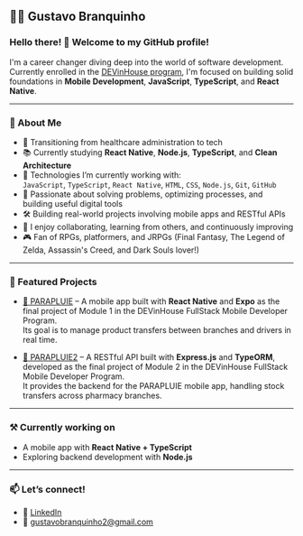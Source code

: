 ## 🧑‍💻 Gustavo Branquinho

### Hello there! 👋 Welcome to my GitHub profile!

I'm a career changer diving deep into the world of software development. Currently enrolled in the [DEVinHouse program](https://devinhouse.tech/clamed/), I'm focused on building solid foundations in **Mobile Development**, **JavaScript**, **TypeScript**, and **React Native**.

---

### 🚀 About Me

- 🎯 Transitioning from healthcare administration to tech  
- 📚 Currently studying **React Native**, **Node.js**, **TypeScript**, and **Clean Architecture**  
- 🔧 Technologies I’m currently working with:  
  `JavaScript`, `TypeScript`, `React Native`, `HTML`, `CSS`, `Node.js`, `Git`, `GitHub`  
- 🧠 Passionate about solving problems, optimizing processes, and building useful digital tools  
- 🛠️ Building real-world projects involving mobile apps and RESTful APIs  
- 🤝 I enjoy collaborating, learning from others, and continuously improving  
- 🎮 Fan of RPGs, platformers, and JRPGs (Final Fantasy, The Legend of Zelda, Assassin's Creed, and Dark Souls lover!)

---

### 🧩 Featured Projects

- [🔗 PARAPLUIE](https://github.com/branquinho91/PARAPLUIE) – A mobile app built with **React Native** and **Expo** as the final project of Module 1 in the DEVinHouse FullStack Mobile Developer Program.  
  Its goal is to manage product transfers between branches and drivers in real time.

- [🔗 PARAPLUIE2](https://github.com/branquinho91/PARAPLUIE2) – A RESTful API built with **Express.js** and **TypeORM**, developed as the final project of Module 2 in the DEVinHouse FullStack Mobile Developer Program.  
  It provides the backend for the PARAPLUIE mobile app, handling stock transfers across pharmacy branches.

---

### ⚒️ Currently working on

- A mobile app with **React Native + TypeScript**  
- Exploring backend development with **Node.js**

---

### 📫 Let’s connect!

- 💼 [LinkedIn](https://www.linkedin.com/in/gustavobranquinho2/)  
- 📧 [gustavobranquinho2@gmail.com](mailto:gustavobranquinho2@gmail.com)
